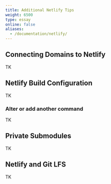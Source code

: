 ```yaml
---
title: Additional Netlify Tips
weight: 6500
type: essay
online: false
aliases:
  - /documentation/netlify/
---
```


## Connecting Domains to Netlify

TK

## Netlify Build Configuration

TK

### Alter or add another command

TK

## Private Submodules

TK

## Netlify and Git LFS

TK
